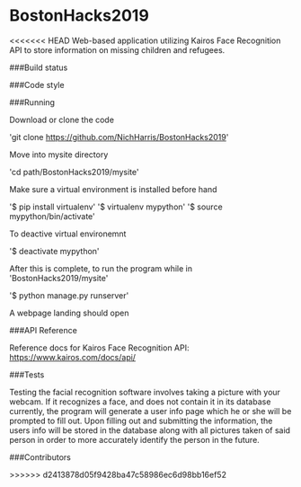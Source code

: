 # BostonHacks2019

<<<<<<< HEAD
Web-based application utilizing Kairos Face Recognition API to store information on missing children and refugees.

###Build status

###Code style

###Running

Download or clone the code

'git clone https://github.com/NichHarris/BostonHacks2019'

Move into mysite directory

'cd path/BostonHacks2019/mysite'

Make sure a virtual environment is installed before hand

'$ pip install virtualenv'
'$ virtualenv mypython'
'$ source mypython/bin/activate'

To deactive virtual environemnt

'$ deactivate mypython'

After this is complete, to run the program while in 'BostonHacks2019/mysite'

'$ python manage.py runserver'

A webpage landing should open

###API Reference

Reference docs for Kairos Face Recognition API: https://www.kairos.com/docs/api/
 

###Tests

Testing the facial recognition software involves taking a picture with your webcam. If it recognizes a face, and does not contain it in its database currently,
the program will generate a user info page which he or she will be prompted to fill out. Upon filling out and submitting the information, the users info will be stored in the database along with all pictures taken of said person in order to more accurately identify the person in the future.


###Contributors

<!TODO

###Credits

<!TODO
=======
>>>>>>> d2413878d05f9428ba47c58986ec6d98bb16ef52
